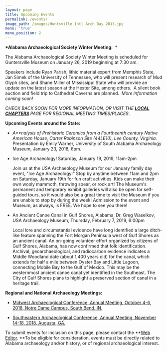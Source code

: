 ```yaml
---
layout: page
title: Upcoming Events
permalink: /events/
image_path: /images/Huntsville Intl Arch Day 2013.jpg
menu: 'true'
menu_position: 2
---
```


**\*Alabama Archaeological Society Winter Meeting:**&nbsp; \*

The Alabama Archaeological Society Winter Meeting is scheduled for Guntersville Museum on January 26, 2019 beginning at 7:30 am.

Speakers include Ryan Parish, lithic material expert from Memphis State, Jan Simek of the University of Tennessee, who will present research of Mud Glyph sites, and Shane Miller of Mississippi State who will provide an update on the latest season at the Hester Site, among others.&nbsp; A silent book auction and field trip to Cathedral Caverns are planned.&nbsp; *More information coming soon!*

*CHECK BACK SOON FOR MORE INFORMATION, OR VISIT THE [**LOCAL CHAPTERS**](https://alabamaarchaeology.org/local-chapters/) PAGE FOR REGIONAL MEETING TIMES/PLACES*.

**Upcoming Events around the State:**

* *A**nalysis of Prehistoric Ceramics from a Fourtheenth century Native American House, Carter Robinson Site (44LE10), Lee County, Virginia.*&nbsp; Presentation by Emily Warner, University of South Alabama Archaeology Museum, January 23, 2018, 6pm.
* Ice Age Archaeology! Saturday, January 19, 2019, 11am-2pm

  Join us at the USA Archaeology Museum for our January family day event, "Ice Age Archaeology!" Stop by anytime between 11am and 2pm on Saturday, January 19th for fun craft activities. Kids can make their own wooly mammoth, throwing spear, or rock art! The Museum's permanent and temporary exhibit galleries will also be open for self-guided tours, so it would also be a great time to visit the Museum if you are unable to stop by during the week! Admission to the event and Museum, as always, is FREE. We hope to see you there!

* An Ancient Canoe Canal in Gulf Shores, Alabama, Dr. Greg Waselkov, USA Archaeology Museum, Thursday, February 7, 2019, 6:00pm

  Local lore and circumstantial evidence have long identified a large ditch-like feature spanning the Fort Morgan Peninsula west of Gulf Shores as an ancient canal. An on-going volunteer effort organized by citizens of Gulf Shores, Alabama, has now confirmed that folk identification. Archival, geoarchaeological, and radiocarbon evidence indicates a Middle Woodland date (about 1,400 years old) for the canal, which extends for half a mile between Oyster Bay and Little Lagoon, connecting Mobile Bay to the Gulf of Mexico. This may be the westernmost ancient canoe canal yet identified in the Southeast. The City of Gulf Shores plans to highlight a preserved section of canal in a heritage trail.

**Regional and National Archaeology Meetings:**

* [Midwest Archaeological Conference, Annual Meeting, October 4-6, 2018, Notre Dame Campus, South Bend, IN.](http://www.midwestarchaeology.org/2018-NotreDame-Indiana)

* [Southeastern Archaeological Conference, Annual Meeting: November 14-18, 2018, Augusta, GA.](https://www.southeasternarchaeology.org/)

To submit events for inclusion on this page, please contact the **[Web Editor](javascript:void(location.href='mailto:'+String.fromCharCode(115,105,112,101,115,46,101,114,105,99,64,103,109,97,105,108,46,99,111,109))).&nbsp;**To be eligible for consideration, events must be directly related to Alabama archaeology and/or history, or of regional archaeological interest.